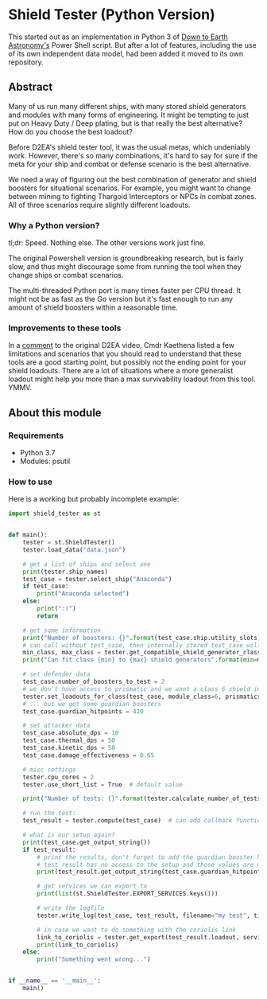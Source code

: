 # Shield Tester (Python Version)
This started out as an implementation in Python 3 of [Down to Earth Astronomy's](https://github.com/DownToEarthAstronomy/D2EA_Shield_tester) Power Shell script. But after a lot of features, including the use of its own independent data model, had been added it moved to its own repository.

## Abstract
Many of us run many different ships, with many stored shield generators and modules with many forms of engineering. It might be tempting to just put on Heavy Duty / Deep plating, but is that really the best alternative? How do you choose the best loadout? 

Before D2EA's shield tester tool, it was the usual metas, which undeniably work. However, there's so many combinations, it's hard to say for sure if the meta for your ship and combat or defense scenario is the best alternative. 

We need a way of figuring out the best combination of generator and shield boosters for situational scenarios. For example, you might want to change between mining to fighting Thargoid Interceptors or NPCs in combat zones. All of three scenarios require slightly different loadouts. 

### Why a Python version? 
tl;dr: Speed. Nothing else. The other versions work just fine. 

The original Powershell version is groundbreaking research, but is fairly slow, and thus might discourage some from running the tool when they change ships or combat scenarios. 

The multi-threaded Python port is many times faster per CPU thread. It might not be as fast as the Go version but it's fast enough to run any amount of shield boosters within a reasonable time.

### Improvements to these tools
In a [comment](https://www.youtube.com/watch?v=87DMWz8IeEE&lc=Ugz-fl387Mi0ePTFCZ94AaABAg) to the original D2EA video, Cmdr Kaethena listed a few limitations and scenarios that you should read to understand that these tools are a good starting point, but possibly not the ending point for your shield loadouts. There are a lot of situations where a more generalist loadout might help you more than a max survivability loadout from this tool. YMMV. 

## About this module

### Requirements

* Python 3.7
* Modules: psutil

### How to use
Here is a working but probably incomplete example:
```python
import shield_tester as st


def main():
    tester = st.ShieldTester()
    tester.load_data("data.json")

    # get a list of ships and select one
    print(tester.ship_names)
    test_case = tester.select_ship("Anaconda")
    if test_case:
        print("Anaconda selected")
    else:
        print(":(")
        return

    # get some information
    print("Number of boosters: {}".format(test_case.ship.utility_slots))
    # can call without test_case, then internally stored test_case will be used
    min_class, max_class = tester.get_compatible_shield_generator_classes(test_case.ship)
    print("Can fit class {min} to {max} shield generators".format(min=min_class, max=max_class))

    # set defender data
    test_case.number_of_boosters_to_test = 2
    # we don't have access to prismatic and we want a class 6 shield instead
    tester.set_loadouts_for_class(test_case, module_class=6, prismatics=False)
    # ... but we got some guardian boosters
    test_case.guardian_hitpoints = 420

    # set attacker data
    test_case.absolute_dps = 10
    test_case.thermal_dps = 50
    test_case.kinetic_dps = 50
    test_case.damage_effectiveness = 0.65

    # misc settings
    tester.cpu_cores = 2
    tester.use_short_list = True  # default value

    print("Number of tests: {}".format(tester.calculate_number_of_tests(test_case)))

    # run the test:
    test_result = tester.compute(test_case)  # can add callback function and a simple queue for messages

    # what is our setup again?
    print(test_case.get_output_string())
    if test_result:
        # print the results, don't forget to add the guardian booster hitpoints.
        # test_result has no access to the setup and those values are not stored
        print(test_result.get_output_string(test_case.guardian_hitpoints))

        # get services we can export to
        print(list(st.ShieldTester.EXPORT_SERVICES.keys()))

        # write the logfile
        tester.write_log(test_case, test_result, filename="my test", time_and_name=True, include_service="Coriolis")

        # in case we want to do something with the coriolis link
        link_to_coriolis = tester.get_export(test_result.loadout, service="Coriolis")
        print(link_to_coriolis)
    else:
        print("Something went wrong...")


if __name__ == '__main__':
    main()
```